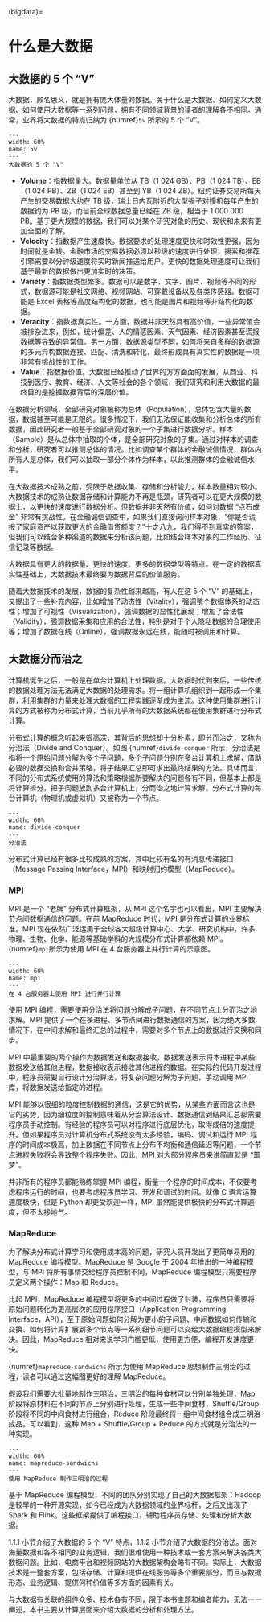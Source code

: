 (bigdata)=
# 什么是大数据

## 大数据的 5 个 “V”

大数据，顾名思义，就是拥有庞大体量的数据。关于什么是大数据、如何定义大数据、如何使用大数据等一系列问题，拥有不同领域背景的读者的理解各不相同。通常，业界将大数据的特点归纳为 {numref}`5v` 所示的 5 个 “V”。

```{figure} ./img/5V.png
---
width: 60%
name: 5v
---
大数据的 5 个 "V"
```

- **Volume**：指数据量大。数据量单位从 TB（1 024 GB）、PB（1 024 TB）、EB（1 024 PB）、ZB（1 024 EB）甚至到 YB（1 024 ZB）。纽约证券交易所每天产生的交易数据大约在 TB 级，瑞士日内瓦附近的大型强子对撞机每年产生的数据约为 PB 级，而目前全球数据总量已经在 ZB 级，相当于 1 000 000 PB。基于更大规模的数据，我们可以对某个研究对象的历史、现状和未来有更加全面的了解。
- **Velocity**：指数据产生速度快。数据要求的处理速度更快和时效性更强，因为时间就是金钱。金融市场的交易数据必须以秒级的速度进行处理，搜索和推荐引擎需要以分钟级速度将实时新闻推送给用户。更快的数据处理速度可让我们基于最新的数据做出更加实时的决策。
- **Variety**：指数据类型繁多。数据可以是数字、文字、图片、视频等不同的形式，数据源可能是社交网络、视频网站、可穿戴设备以及各类传感器。数据可能是 Excel 表格等高度结构化的数据，也可能是图片和视频等非结构化的数据。
- **Veracity**：指数据真实性。一方面，数据并非天然具有高价值，一些异常值会被掺杂进来，例如，统计偏差、人的情感因素、天气因素、经济因素甚至谎报数据等导致的异常值。另一方面，数据源类型不同，如何将来自多样的数据源的多元异构数据连接、匹配、清洗和转化，最终形成具有真实性的数据是一项非常有挑战性的工作。
- **Value**：指数据价值。大数据已经推动了世界的方方面面的发展，从商业、科技到医疗、教育、经济、人文等社会的各个领域，我们研究和利用大数据的最终目的是挖掘数据背后的深层价值。

在数据分析领域，全部研究对象被称为总体（Population），总体包含大量的数据，数据甚至可能是无限的。很多情况下，我们无法保证能收集和分析总体的所有数据，因此研究者一般基于全部研究对象的一个子集进行数据分析。样本（Sample）是从总体中抽取的个体，是全部研究对象的子集。通过对样本的调查和分析，研究者可以推测总体的情况。比如调查某个群体的金融诚信情况，群体内所有人是总体，我们可以抽取一部分个体作为样本，以此推测群体的金融诚信水平。

在大数据技术成熟之前，受限于数据收集、存储和分析能力，样本数量相对较小。大数据技术的成熟让数据存储和计算能力不再是瓶颈，研究者可以在更大规模的数据上，以更快的速度进行数据分析。但数据并非天然有价值，如何对数据 “点石成金” 非常有挑战性。在金融诚信调查中，如果我们直接询问样本对象，“你是否谎报了家庭资产以获取更大的金融借贷额度？”十之八九，我们得不到真实的答案，但我们可以结合多种渠道的数据来分析该问题，比如结合样本对象的工作经历、征信记录等数据。

大数据具有更大的数据量、更快的速度、更多的数据类型等特点。在一定的数据真实性基础上，大数据技术最终要为数据背后的价值服务。

随着大数据技术的发展，数据的复杂性越来越高，有人在这 5 个 “V” 的基础上，又提出了一些补充内容，比如增加了动态性（Vitality），强调整个数据体系的动态性；增加了可视性（Visualization），强调数据的显性化展现；增加了合法性（Validity），强调数据采集和应用的合法性，特别是对于个人隐私数据的合理使用等；增加了数据在线（Online），强调数据永远在线，能随时被调用和计算。

## 大数据分而治之

计算机诞生之后，一般是在单台计算机上处理数据。大数据时代到来后，一些传统的数据处理方法无法满足大数据的处理需求。将一组计算机组织到一起形成一个集群，利用集群的力量来处理大数据的工程实践逐渐成为主流。这种使用集群进行计算的方式被称为分布式计算，当前几乎所有的大数据系统都在使用集群进行分布式计算。

分布式计算的概念听起来很高深，其背后的思想却十分朴素，即分而治之，又称为分治法（Divide and Conquer）。如图 {numref}`divide-conquer` 所示，分治法是指将一个原始问题分解为多个子问题，多个子问题分别在多台计算机上求解，借助必要的数据交换和合并策略，将子结果汇总即可求出最终结果的方法。具体而言，不同的分布式系统使用的算法和策略根据所要解决的问题各有不同，但基本上都是将计算拆分，把子问题放到多台计算机上，分而治之地计算求解。分布式计算的每台计算机（物理机或虚拟机）又被称为一个节点。

```{figure} ./img/divide-conquer.png
---
width: 60%
name: divide-conquer
---
分治法
```

分布式计算已经有很多比较成熟的方案，其中比较有名的有消息传递接口（Message Passing Interface，MPI）和映射归约模型（MapReduce）。

### MPI

MPI 是一个 “老牌” 分布式计算框架，从 MPI 这个名字也可以看出，MPI 主要解决节点间数据通信的问题。在前 MapReduce 时代，MPI 是分布式计算的业界标准。MPI 现在依然广泛运用于全球各大超级计算中心、大学、研究机构中，许多物理、生物、化学、能源等基础学科的大规模分布式计算都依赖 MPI。{numref}`mpi`所示为使用 MPI 在 4 台服务器上并行计算的示意图。

```{figure} ./img/mpi.png
---
width: 60%
name: mpi
---
在 4 台服务器上使用 MPI 进行并行计算
```

使用 MPI 编程，需要使用分治法将问题分解成子问题，在不同节点上分而治之地求解。MPI 提供了一个在多进程、多节点间进行数据通信的方案，因为绝大多数情况下，在中间求解和最终汇总的过程中，需要对多个节点上的数据进行交换和同步。

MPI 中最重要的两个操作为数据发送和数据接收，数据发送表示将本进程中某些数据发送给其他进程，数据接收表示接收其他进程的数据。在实际的代码开发过程中，程序员需要自行设计分治算法，将复杂问题分解为子问题，手动调用 MPI 库，将数据发送给指定的进程。

MPI 能够以很细的粒度控制数据的通信，这是它的优势，从某些方面而言这也是它的劣势，因为细粒度的控制意味着从分治算法设计、数据通信到结果汇总都需要程序员手动控制。有经验的程序员可以对程序进行底层优化，取得成倍的速度提升。但如果程序员对计算机分布式系统没有太多经验，编码、调试和运行 MPI 程序的时间成本极高，加上数据在不同节点上分布不均衡和通信延迟等问题，一个节点进程失败将会导致整个程序失败。因此，MPI 对大部分程序员来说简直就是 “噩梦”。

并非所有的程序员都能熟练掌握 MPI 编程，衡量一个程序的时间成本，不仅要考虑程序运行的时间，也要考虑程序员学习、开发和调试的时间。就像 C 语言运算速度极快，但是 Python 却更受欢迎一样，MPI 虽然能提供极快的分布式计算速度，但不太接地气。

### MapReduce

为了解决分布式计算学习和使用成本高的问题，研究人员开发出了更简单易用的 MapReduce 编程模型。MapReduce 是 Google 于 2004 年推出的一种编程模型，与 MPI 将所有事情交给程序员控制不同，MapReduce 编程模型只需要程序员定义两个操作：Map 和 Reduce。

比起 MPI，MapReduce 编程模型将更多的中间过程做了封装，程序员只需要将原始问题转化为更高层次的应用程序接口（Application Programming Interface，API），至于原始问题如何分解为更小的子问题、中间数据如何传输和交换、如何将计算扩展到多个节点等一系列细节问题可以交给大数据编程模型来解决。因此，MapReduce 相对来说学习门槛更低，使用更方便，编程开发速度更快。

{numref}`mapreduce-sandwichs` 所示为使用 MapReduce 思想制作三明治的过程，读者可以通过这幅图更好的理解 MapReduce。

假设我们需要大批量地制作三明治，三明治的每种食材可以分别单独处理，Map 阶段将原材料在不同的节点上分别进行处理，生成一些中间食材，Shuffle/Group 阶段将不同的中间食材进行组合，Reduce 阶段最终将一组中间食材组合成三明治成品。可以看到，这种 Map + Shuffle/Group + Reduce 的方式就是分治法的一种实现。

```{figure} ./img/mapreduce-sandwichs.jpeg
---
width: 60%
name: mapreduce-sandwichs
---
使用 MapReduce 制作三明治的过程
```

基于 MapReduce 编程模型，不同的团队分别实现了自己的大数据框架：Hadoop 是较早的一种开源实现，如今已经成为大数据领域的业界标杆，之后又出现了 Spark 和 Flink。这些框架提供了编程接口，辅助程序员存储、处理和分析大数据。

1.1.1 小节介绍了大数据的 5 个 “V” 特点，1.1.2 小节介绍了大数据的分治法。面对海量数据和各不相同的业务逻辑，我们很难使用一种技术或一套方案来解决各类大数据问题。比如，电商平台和视频网站的大数据架构会略有不同。实际上，大数据技术是一整套方案，包括存储、计算和提供在线服务等多个重要部分，而且与数据形态、业务逻辑、提供何种价值等多方面的因素有关。

与大数据有关联的组件众多、技术各有不同，限于本书主题和编者能力，无法一一阐述，本书主要从计算层面来介绍大数据的分析和处理方法。
